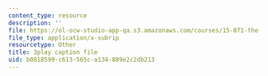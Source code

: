 ```yaml
---
content_type: resource
description: ''
file: https://ol-ocw-studio-app-qa.s3.amazonaws.com/courses/15-071-the-analytics-edge-spring-2017/b0818599c613565ca134889e2c2db213_0x4PfWpy-ls.vtt
file_type: application/x-subrip
resourcetype: Other
title: 3play caption file
uid: b0818599-c613-565c-a134-889e2c2db213
---
```

